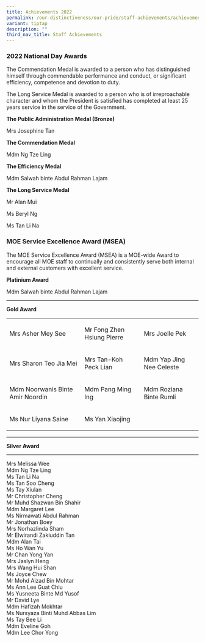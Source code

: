 ```yaml
---
title: Achievements 2022
permalink: /our-distinctiveness/our-pride/staff-achievements/achievements-2022/
variant: tiptap
description: ""
third_nav_title: Staff Achievements
---
```

<h3><strong>2022 National Day Awards</strong></h3>
<p>The Commendation Medal is awarded to a person who has distinguished himself
through commendable performance and conduct, or significant efficiency,
competence and devotion to duty.</p>
<p>The Long Service Medal is awarded to a person who is of irreproachable
character and whom the President is satisfied has completed at least 25
years service in the service of the Government.</p>
<p></p>
<p><strong>The Public Administration Medal (Bronze)</strong>
</p>
<p>Mrs Josephine Tan</p>
<p></p>
<p><strong>The Commendation Medal</strong>
</p>
<p>Mdm Ng Tze Ling</p>
<p></p>
<p><strong>The Efficiency Medal</strong>
</p>
<p>Mdm Salwah binte Abdul Rahman Lajam</p>
<p></p>
<p><strong>The Long Service Medal</strong>
</p>
<p>Mr Alan Mui</p>
<p>Ms Beryl Ng</p>
<p>Ms Tan Li Na</p>
<h3><strong>MOE Service Excellence Award (MSEA)</strong></h3>
<p>The MOE Service Excellence Award (MSEA) is a MOE-wide Award to encourage
all MOE staff to continually and consistently serve both internal and external
customers with excellent service.</p>
<p></p>
<p><strong>Platinium Award</strong>
</p>
<p>Mdm Salwah binte Abdul Rahman Lajam</p>
<hr>
<p><strong>Gold Award</strong>
</p>
<table style="minWidth: 75px">
<colgroup>
<col>
<col>
<col>
</colgroup>
<tbody>
<tr>
<td rowspan="1" colspan="1">
<p>Mrs Asher Mey See</p>
</td>
<td rowspan="1" colspan="1">
<p>Mr Fong Zhen Hsiung Pierre</p>
</td>
<td rowspan="1" colspan="1">
<p>Mrs Joelle Pek</p>
</td>
</tr>
<tr>
<td rowspan="1" colspan="1">
<p>Mrs Sharon Teo Jia Mei</p>
</td>
<td rowspan="1" colspan="1">
<p>Mrs Tan-Koh Peck Lian</p>
</td>
<td rowspan="1" colspan="1">
<p>Mdm Yap Jing Nee Celeste</p>
</td>
</tr>
<tr>
<td rowspan="1" colspan="1">
<p>Mdm Noorwanis Binte Amir Noordin</p>
</td>
<td rowspan="1" colspan="1">
<p>Mdm Pang Ming Ing</p>
</td>
<td rowspan="1" colspan="1">
<p>Mdm Roziana Binte Rumli</p>
</td>
</tr>
<tr>
<td rowspan="1" colspan="1">
<p>Ms Nur Liyana Saine</p>
</td>
<td rowspan="1" colspan="1">
<p>Ms Yan Xiaojing</p>
</td>
<td rowspan="1" colspan="1">
<p></p>
</td>
</tr>
</tbody>
</table>
<hr>
<p><strong>Silver Award</strong>
</p>
<hr>
<p></p>
<p></p>
<p></p>
<p>Mrs Melissa Wee
<br>Mdm Ng Tze Ling
<br>Ms Tan Li Na
<br>Ms Tan Soo Cheng
<br>Ms Tay Xiulan
<br>Mr Christopher Cheng
<br>Mr Muhd Shazwan Bin Shahir
<br>Mdm Margaret Lee
<br>Ms Nirmawati Abdul Rahman
<br>Mr Jonathan Boey
<br>Mrs Norhazlinda Sham
<br>Mr Elwirandi Zakiuddin Tan
<br>Mdm Alan Tai
<br>Ms Ho Wan Yu
<br>Mr Chan Yong Yan
<br>Mrs Jaslyn Heng
<br>Mrs Wang Hui Shan
<br>Ms Joyce Chew
<br>Mr Mohd Aizad Bin Mohtar
<br>Ms Ann Lee Guat Chiu
<br>Ms Yusneeta Binte Md Yusof
<br>Mr David Lye
<br>Mdm Hafizah Mokhtar
<br>Ms Nursyaza Binti Muhd Abbas Lim
<br>Ms Tay Bee Li
<br>Mdm Eveline Goh
<br>Mdm Lee Chor Yong</p>
<p></p>
